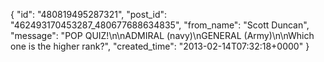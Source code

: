 {
   "id": "480819495287321",
   "post_id": "462493170453287_480677688634835",
   "from_name": "Scott Duncan",
   "message": "POP QUIZ!\n\nADMIRAL (navy)\nGENERAL (Army)\n\nWhich one is the higher rank?",
   "created_time": "2013-02-14T07:32:18+0000"
 }
